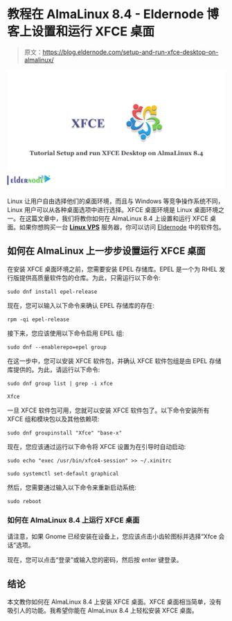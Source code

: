 # 教程在 AlmaLinux 8.4 - Eldernode 博客上设置和运行 XFCE 桌面

> 原文：<https://blog.eldernode.com/setup-and-run-xfce-desktop-on-almalinux/>

![Tutorial Setup and run XFCE Desktop on AlmaLinux 8.4](img/6dc6386ee4d216d024cf68b75c14386e.png)

Linux 让用户自由选择他们的桌面环境，而且与 Windows 等竞争操作系统不同，Linux 用户可以从各种桌面选项中进行选择。XFCE 桌面环境是 Linux 桌面环境之一。在这篇文章中，我们将教你如何在 AlmaLinux 8.4 上设置和运行 XFCE 桌面。如果你想购买一台 [**Linux VPS**](https://eldernode.com/linux-vps/) 服务器，你可以访问 [Eldernode](https://eldernode.com/) 中的软件包。

## **如何在 AlmaLinux 上一步步设置运行 XFCE 桌面**

在安装 XFCE 桌面环境之前，您需要安装 EPEL 存储库。EPEL 是一个为 RHEL 发行版提供高质量软件包的仓库。为此，只需运行以下命令:

```
sudo dnf install epel-release
```

现在，您可以输入以下命令来确认 EPEL 存储库的存在:

```
rpm -qi epel-release
```

接下来，您应该使用以下命令启用 EPEL 组:

```
sudo dnf --enablerepo=epel group
```

在这一步中，您可以安装 XFCE 软件包，并确认 XFCE 软件包组是由 EPEL 存储库提供的。为此，请运行以下命令:

```
sudo dnf group list | grep -i xfce
```

```
Xfce
```

一旦 XFCE 软件包可用，您就可以安装 XFCE 软件包了。以下命令安装所有 XFCE 组和模块包以及其他依赖项:

```
sudo dnf groupinstall "Xfce" "base-x"
```

现在，您应该通过运行以下命令将 XFCE 设置为在引导时自动启动:

```
sudo echo "exec /usr/bin/xfce4-session" >> ~/.xinitrc
```

```
sudo systemctl set-default graphical
```

然后，您需要通过输入以下命令来重新启动系统:

```
sudo reboot
```

### **如何在 AlmaLinux 8.4 上运行 XFCE 桌面**

请注意，如果 Gnome 已经安装在设备上，您应该点击小齿轮图标并选择“Xfce 会话”选项。

现在，您可以点击“登录”或输入您的密码，然后按 enter 键登录。

## 结论

本文教你如何在 AlmaLinux 8.4 上安装 XFCE 桌面。XFCE 桌面相当简单，没有吸引人的功能。我希望你能在 AlmaLinux 8.4 上轻松安装 XFCE 桌面。